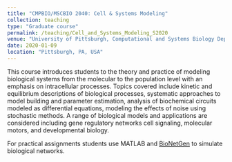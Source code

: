 ```yaml
---
title: "CMPBIO/MSCBIO 2040: Cell & Systems Modeling"
collection: teaching
type: "Graduate course"
permalink: /teaching/Cell_and_Systems_Modeling_S2020
venue: "University of Pittsburgh, Computational and Systems Biology Department"
date: 2020-01-09
location: "Pittsburgh, PA, USA"
---
```


This course introduces students to the theory and practice of modeling biological systems from the molecular to the population level with an emphasis on intracellular processes. Topics covered include kinetic and equilibrium descriptions of biological processes, systematic approaches to model building and parameter estimation, analysis of biochemical circuits modeled as differential equations, modeling the effects of noise using stochastic methods. A range of biological models and applications are considered including gene regulatory networks cell signaling, molecular motors, and developmental biology.

For practical assignments students use MATLAB and [BioNetGen](http://bionetgen.org/) to simulate biological networks.
